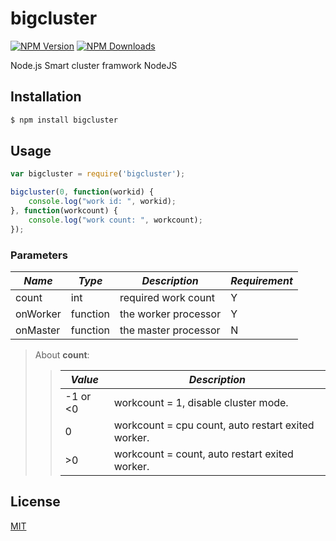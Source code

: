 # bigcluster

[![NPM Version][npm-image]][npm-url]
[![NPM Downloads][downloads-image]][downloads-url]

Node.js Smart cluster framwork NodeJS

## Installation

```sh
$ npm install bigcluster
```

## Usage

``` javascript
var bigcluster = require('bigcluster');

bigcluster(0, function(workid) {
    console.log("work id: ", workid);
}, function(workcount) {
    console.log("work count: ", workcount);
});
```

### Parameters

|*Name*|*Type*|*Description*|*Requirement*|
|---|---|---|---|
|count|int|required work count|Y|
|onWorker|function|the worker processor|Y|
|onMaster|function|the master processor|N|

> About **count**:
>> |*Value*|*Description*|
>> |---|---|  
>> |-1 or &lt;0|workcount = 1, disable cluster mode.|  
>> |0|workcount = cpu count, auto restart exited worker.|  
>> |&gt;0|workcount = count, auto restart exited worker.|

## License

[MIT](LICENSE)

[npm-image]: https://img.shields.io/npm/v/bigcluster.svg
[npm-url]: https://npmjs.org/package/bigcluster
[downloads-image]: https://img.shields.io/npm/dm/bigcluster.svg
[downloads-url]: https://npmjs.org/package/bigcluster
